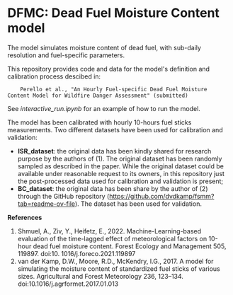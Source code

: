# **DFMC: Dead Fuel Moisture Content model**

The model simulates moisture content of dead fuel, with sub-daily resolution and fuel-specific parameters.

This repository provides code and data for the model's definition and calibration process descibed in: 

        Perello et al., "An Hourly Fuel-specific Dead Fuel Moisture Content Model for Wildfire Danger Assessment" (submitted)

See *interactive_run.ipynb* for an example of how to run the model.

The model has been calibrated with hourly 10-hours fuel sticks measurements. Two different datasets have been used for calibration and validation:
* **ISR_dataset**: the original data has been kindly shared for research purpose by the authors of (1). The original dataset has been randomly sampled as described in the paper. While the original dataset could be available under reasonable request to its owners, in this repository just the post-processed data used for calibration and validation is present;
* **BC_dataset**: the original data has been share by the author of (2) through the GitHub repository (https://github.com/dvdkamp/fsmm?tab=readme-ov-file). The dataset has been used for validation.

**References**
1. Shmuel, A., Ziv, Y., Heifetz, E., 2022. Machine-Learning-based evaluation of the time-lagged effect of meteorological factors on 10-hour dead fuel moisture content. Forest Ecology and Management 505, 119897. doi:10. 1016/j.foreco.2021.119897
2. van der Kamp, D.W., Moore, R.D., McKendry, I.G., 2017. A model for simulating the moisture content of standardized fuel sticks of various sizes. Agricultural and Forest Meteorology 236, 123–134. doi:10.1016/j.agrformet.2017.01.013
